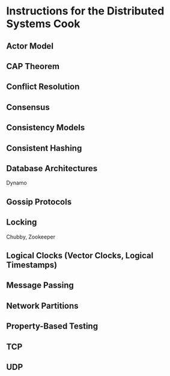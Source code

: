 # Instructions for the Distributed Systems Cook

## Actor Model

## CAP Theorem

## Conflict Resolution

## Consensus

## Consistency Models

## Consistent Hashing

## Database Architectures
Dynamo

## Gossip Protocols

## Locking
Chubby, Zookeeper

## Logical Clocks (Vector Clocks, Logical Timestamps)

## Message Passing

## Network Partitions

## Property-Based Testing

## TCP

## UDP
